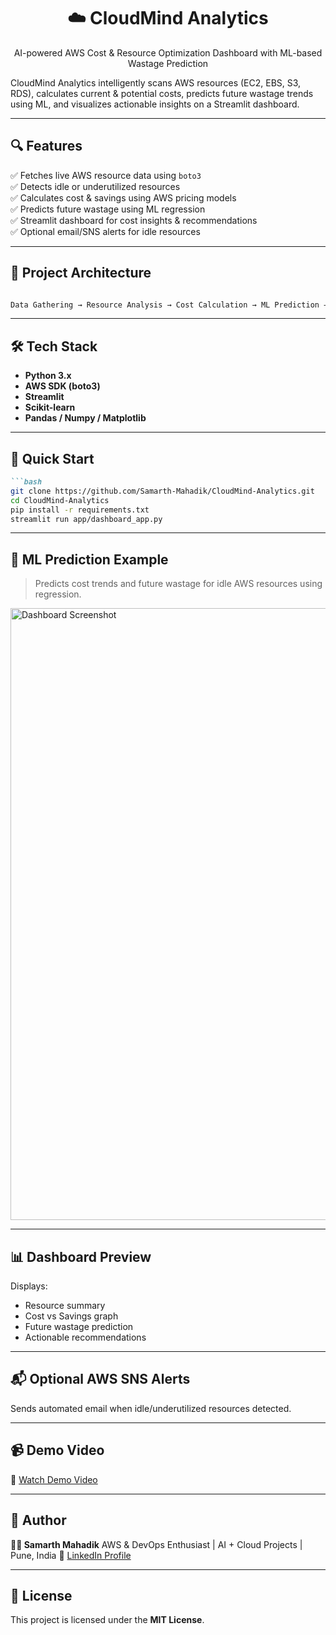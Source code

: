 <h1 align="center">☁️ CloudMind Analytics</h1>
<p align="center">AI-powered AWS Cost & Resource Optimization Dashboard with ML-based Wastage Prediction</p>

CloudMind Analytics intelligently scans AWS resources (EC2, EBS, S3, RDS), calculates current & potential costs, predicts future wastage trends using ML, and visualizes actionable insights on a Streamlit dashboard.

---

## 🔍 Features

✅ Fetches live AWS resource data using `boto3`  
✅ Detects idle or underutilized resources  
✅ Calculates cost & savings using AWS pricing models  
✅ Predicts future wastage using ML regression  
✅ Streamlit dashboard for cost insights & recommendations  
✅ Optional email/SNS alerts for idle resources  

---

## 🧩 Project Architecture

```markdown

Data Gathering → Resource Analysis → Cost Calculation → ML Prediction → Dashboard → Alerts

````

---

## 🛠️ Tech Stack

- **Python 3.x**
- **AWS SDK (boto3)**
- **Streamlit**
- **Scikit-learn**
- **Pandas / Numpy / Matplotlib**

---

## 🚀 Quick Start

```markdown
```bash
git clone https://github.com/Samarth-Mahadik/CloudMind-Analytics.git
cd CloudMind-Analytics
pip install -r requirements.txt
streamlit run app/dashboard_app.py
````

---

## 🧠 ML Prediction Example

> Predicts cost trends and future wastage for idle AWS resources using regression.

<img width="1920" height="979" alt="Dashboard Screenshot" src="https://github.com/user-attachments/assets/5e49fdf3-9140-43d4-8d41-8422d0bf76d0" />


---

## 📊 Dashboard Preview

Displays:

* Resource summary
* Cost vs Savings graph
* Future wastage prediction
* Actionable recommendations

---

## 📬 Optional AWS SNS Alerts

Sends automated email when idle/underutilized resources detected.

---

## 📹 Demo Video

🎥 [Watch Demo Video](https://www.linkedin.com/posts/samarth-mahadik-8a7965339_aws-python-streamlit-activity-7386592947229724672-9Dbg?utm_source=share&utm_medium=member_desktop&rcm=ACoAAFUJiL8Bu7meMqELvAFpli67RCHgefR5ucA)

---

## 💼 Author

**👨‍💻 Samarth Mahadik**
AWS & DevOps Enthusiast | AI + Cloud Projects | Pune, India
🔗 [LinkedIn Profile](https://www.linkedin.com/in/samarth-mahadik-8a7965339/)

---

## 🪪 License

This project is licensed under the **MIT License**.
